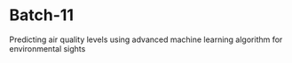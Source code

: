# Batch-11
Predicting air quality levels using advanced machine learning algorithm for environmental sights

